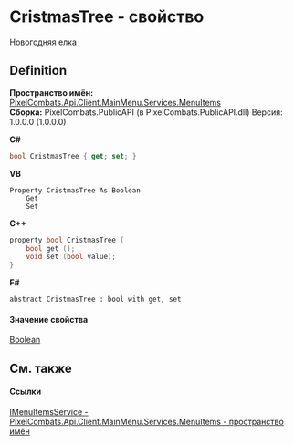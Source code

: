 # CristmasTree - свойство


Новогодняя елка



## Definition
**Пространство имён:** <a href="e470a72d-f329-d980-60ea-129a9298f1f8">PixelCombats.Api.Client.MainMenu.Services.MenuItems</a>  
**Сборка:** PixelCombats.PublicAPI (в PixelCombats.PublicAPI.dll) Версия: 1.0.0.0 (1.0.0.0)

**C#**
``` C#
bool CristmasTree { get; set; }
```
**VB**
``` VB
Property CristmasTree As Boolean
	Get
	Set
```
**C++**
``` C++
property bool CristmasTree {
	bool get ();
	void set (bool value);
}
```
**F#**
``` F#
abstract CristmasTree : bool with get, set
```



#### Значение свойства
<a href="https://learn.microsoft.com/dotnet/api/system.boolean" target="_blank" rel="noopener noreferrer">Boolean</a>

## См. также


#### Ссылки
<a href="3092af4c-cdae-2ea8-1afa-4c414442d799">IMenuItemsService - </a>  
<a href="e470a72d-f329-d980-60ea-129a9298f1f8">PixelCombats.Api.Client.MainMenu.Services.MenuItems - пространство имён</a>  
